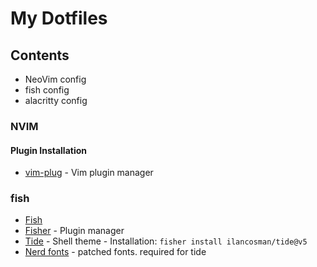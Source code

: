 # My Dotfiles

## Contents

- NeoVim config
- fish config
- alacritty config

### NVIM

#### Plugin Installation

- [vim-plug](https://github.com/junegunn/vim-plug) - Vim plugin manager

### fish

- [Fish](https://fishshell.com/)
- [Fisher](https://github.com/jorgebucaran/fisher) - Plugin manager
- [Tide](https://github.com/IlanCosman/tide) - Shell theme - Installation: `fisher install ilancosman/tide@v5`
- [Nerd fonts](https://github.com/ryanoasis/nerd-fonts) - patched fonts. required for tide


